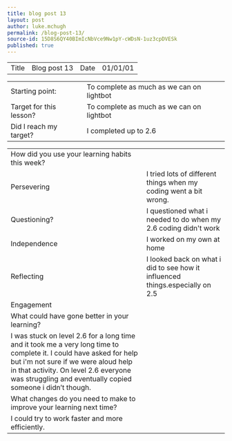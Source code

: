 ```yaml
---
title: blog post 13
layout: post
author: luke.mchugh
permalink: /blog-post-13/
source-id: 15D8S6QY40BImIcNbVce9Nw1pY-cWDsN-1uz3cpDVESk
published: true
---
```

<table>
  <tr>
    <td>Title</td>
    <td>Blog post 13</td>
    <td>Date</td>
    <td>01/01/01</td>
  </tr>
</table>


<table>
  <tr>
    <td>Starting point:</td>
    <td>To complete as much as we can on lightbot</td>
  </tr>
  <tr>
    <td>Target for this lesson?</td>
    <td>To complete as much as we can on lightbot</td>
  </tr>
  <tr>
    <td>Did I reach my target? </td>
    <td>I completed up to 2.6</td>
  </tr>
</table>


<table>
  <tr>
    <td>How did you use your learning habits this week?</td>
    <td></td>
  </tr>
  <tr>
    <td>Persevering</td>
    <td>I tried lots of different things when my coding went a bit wrong. </td>
  </tr>
  <tr>
    <td>Questioning?</td>
    <td>I questioned what i needed to do when my 2.6 coding didn't work</td>
  </tr>
  <tr>
    <td>Independence</td>
    <td>I worked on my own at home</td>
  </tr>
  <tr>
    <td>Reflecting</td>
    <td>I looked back on what i did to see how it influenced things.especially on 2.5</td>
  </tr>
  <tr>
    <td>Engagement</td>
    <td></td>
  </tr>
  <tr>
    <td>What could have gone better in your learning?</td>
    <td></td>
  </tr>
  <tr>
    <td>I was stuck on level 2.6 for a long time and it took me a very long time to complete it.
I could have asked for help but i'm not sure if we were aloud help in that activity. On level 2.6 everyone was struggling and eventually copied someone i didn’t though. </td>
    <td></td>
  </tr>
  <tr>
    <td>What changes do you need to make to improve your learning next time?</td>
    <td></td>
  </tr>
  <tr>
    <td>I could try to work faster and more efficiently.</td>
    <td></td>
  </tr>
</table>


